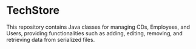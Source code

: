 # TechStore
This repository contains Java classes for managing CDs, Employees, and Users, providing functionalities such as adding, editing, removing, and retrieving data from serialized files.
